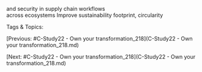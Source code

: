 and security in supply 
chain workflows  
across ecosystems
Improve sustainability 
footprint, circularity 

   Tags & Topics:
   

[Previous: #C-Study22 - Own your transformation_218](C-Study22 - Own your transformation_218.md)

[Next: #C-Study22 - Own your transformation_218](C-Study22 - Own your transformation_218.md)